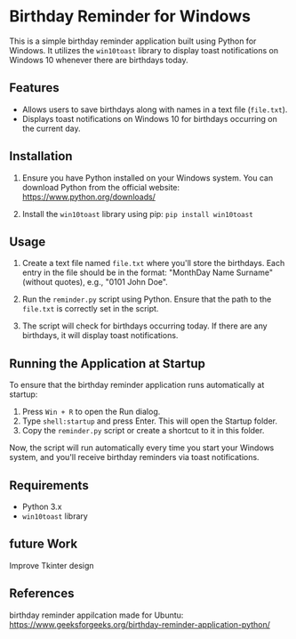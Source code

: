 # Birthday Reminder for Windows

This is a simple birthday reminder application built using Python for Windows. It utilizes the `win10toast` library to display toast notifications on Windows 10 whenever there are birthdays today.

## Features

- Allows users to save birthdays along with names in a text file (`file.txt`).
- Displays toast notifications on Windows 10 for birthdays occurring on the current day.

## Installation

1. Ensure you have Python installed on your Windows system. You can download Python from the official website: https://www.python.org/downloads/

2. Install the `win10toast` library using pip:
   ```pip install win10toast```

## Usage

1. Create a text file named `file.txt` where you'll store the birthdays. Each entry in the file should be in the format: "MonthDay Name Surname" (without quotes), e.g., "0101 John Doe".

2. Run the `reminder.py` script using Python. Ensure that the path to the `file.txt` is correctly set in the script.

3. The script will check for birthdays occurring today. If there are any birthdays, it will display toast notifications.

## Running the Application at Startup

To ensure that the birthday reminder application runs automatically at startup:

1. Press `Win + R` to open the Run dialog.
2. Type `shell:startup` and press Enter. This will open the Startup folder.
3. Copy the `reminder.py` script or create a shortcut to it in this folder.

Now, the script will run automatically every time you start your Windows system, and you'll receive birthday reminders via toast notifications.

## Requirements

- Python 3.x
- `win10toast` library

## future Work
Improve Tkinter design

## References
birthday reminder appilcation made for Ubuntu: https://www.geeksforgeeks.org/birthday-reminder-application-python/


